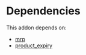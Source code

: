 # Dependencies

This addon depends on:

- [mrp](../../../../../oca-ocb-mrp/odoo-bringout-oca-ocb-mrp)
- [product_expiry](../../../../odoo-bringout-oca-ocb-product_expiry)
